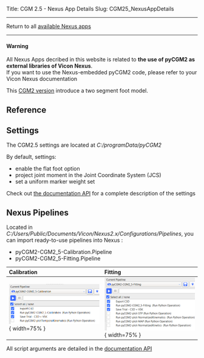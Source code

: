 Title: CGM 2.5 - Nexus App Details
Slug: CGM25_NexusAppDetails


---

Return to all [available Nexus apps](/pages/nexusApps.html#list-of-available-applications)

---

<div class="alert alert-dismissible alert-warning">
  <h4 class="alert-heading">Warning</h4>
  <p class="mb-0">All Nexus Apps decribed in this website is related to <b>the use of pyCGM2 as external libraries of Vicon Nexus</b>.
  <br>
  If you want to use the Nexus-embedded pyCGM2 code, please refer to your Vicon Nexus documentation </p>
</div>

This [CGM2 version](/pages/CGM24-Overview.html)  introduce a two segment foot model.

## Reference



## Settings

The CGM2.5 settings are located at *C:/programData/pyCGM2*


<div class="alert alert-dismissible alert-primary">
<p>By default, settings:</p>
<ul>
<li>enable the flat foot option</li>
<li>project joint moment in the Joint Coordinate System (JCS)</li>
<li>set a uniform marker weight set</li>
</ul>
</div>


Check out [the documentation API](/documentation//html//settings.html#cgm-2-4-settings) for a complete description of the settings


## Nexus Pipelines

Located in *C:/Users/Public/Documents/Vicon/Nexus2.x/Configurations/Pipelines*, you can import ready-to-use pipelines into Nexus :

  *  pyCGM2-CGM2_5-Calibration.Pipeline
  *  pyCGM2-CGM2_5-Fitting.Pipeline


| Calibration | Fitting |
|:------------- |:-------------|
|![cgm25calib](/images/nexusApps/CGM25calibration.png){ width=75% } | ![cgm25fitting](/images/nexusApps/CGM25fitting.png){ width=75% } |


<div class="alert alert-dismissible alert-info">
<p> All script arguments are detailed in the  <a href="/documentation//html//nexusOperations.html#cgm-2-5">documentation API</a> </p>
</div>
